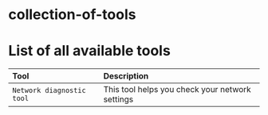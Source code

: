# collection-of-tools

# List of all available tools 

| Tool         | Description                                                                    |
| :----------- | :----------------------------------------------------------------------------- |
| `Network diagnostic tool`      | This tool helps you check your network settings              |
